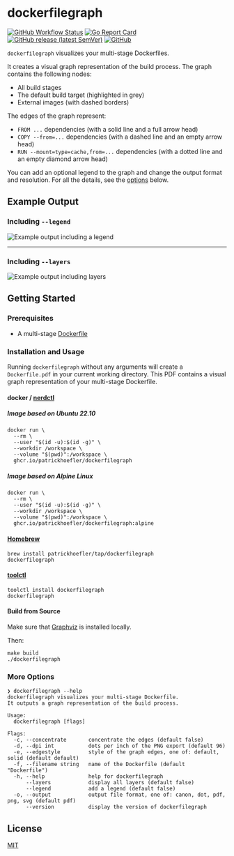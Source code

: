# dockerfilegraph

[![GitHub Workflow Status](https://img.shields.io/github/actions/workflow/status/patrickhoefler/dockerfilegraph/ci.yml?branch=main)](https://github.com/patrickhoefler/dockerfilegraph/actions/workflows/ci.yml?query=branch%3Amain)
[![Go Report Card](https://goreportcard.com/badge/github.com/patrickhoefler/dockerfilegraph)](https://goreportcard.com/report/github.com/patrickhoefler/dockerfilegraph)
[![GitHub release (latest SemVer)](https://img.shields.io/github/v/release/patrickhoefler/dockerfilegraph)](https://github.com/patrickhoefler/dockerfilegraph/releases/latest)
[![GitHub](https://img.shields.io/github/license/patrickhoefler/dockerfilegraph)](https://github.com/patrickhoefler/dockerfilegraph/blob/main/LICENSE)

`dockerfilegraph` visualizes your multi-stage Dockerfiles.

It creates a visual graph representation of the build process.
The graph contains the following nodes:

- All build stages
- The default build target (highlighted in grey)
- External images (with dashed borders)

The edges of the graph represent:

- `FROM ...` dependencies
  (with a solid line and a full arrow head)
- `COPY --from=...` dependencies
  (with a dashed line and an empty arrow head)
- `RUN --mount=type=cache,from=...` dependencies
  (with a dotted line and an empty diamond arrow head)

You can add an optional legend to the graph and change the output format and resolution.
For all the details, see the [options](#more-options) below.

## Example Output

### Including `--legend`

![Example output including a legend](https://user-images.githubusercontent.com/547220/215192032-e5553646-2095-4884-826d-64034e613395.png)

---

### Including `--layers`

![Example output including layers](https://user-images.githubusercontent.com/547220/215192059-ae3bf14f-432d-4fa0-b7d9-382e5777e862.png)

## Getting Started

### Prerequisites

- A multi-stage [Dockerfile](https://docs.docker.com/engine/reference/builder/)

### Installation and Usage

Running `dockerfilegraph` without any arguments will create a `Dockerfile.pdf` in your current working directory.
This PDF contains a visual graph representation of your multi-stage Dockerfile.

#### docker / [nerdctl](https://github.com/containerd/nerdctl)

##### Image based on Ubuntu 22.10

```shell
docker run \
  --rm \
  --user "$(id -u):$(id -g)" \
  --workdir /workspace \
  --volume "$(pwd)":/workspace \
  ghcr.io/patrickhoefler/dockerfilegraph
```

##### Image based on Alpine Linux

```shell
docker run \
  --rm \
  --user "$(id -u):$(id -g)" \
  --workdir /workspace \
  --volume "$(pwd)":/workspace \
  ghcr.io/patrickhoefler/dockerfilegraph:alpine
```

#### [Homebrew](https://brew.sh/)

```text
brew install patrickhoefler/tap/dockerfilegraph
dockerfilegraph
```

#### [toolctl](https://toolctl.io/)

```text
toolctl install dockerfilegraph
dockerfilegraph
```

#### Build from Source

Make sure that [Graphviz](https://graphviz.org/) is installed locally.

Then:

```text
make build
./dockerfilegraph
```

### More Options

```text
❯ dockerfilegraph --help
dockerfilegraph visualizes your multi-stage Dockerfile.
It outputs a graph representation of the build process.

Usage:
  dockerfilegraph [flags]

Flags:
  -c, --concentrate       concentrate the edges (default false)
  -d, --dpi int           dots per inch of the PNG export (default 96)
  -e, --edgestyle         style of the graph edges, one of: default, solid (default default)
  -f, --filename string   name of the Dockerfile (default "Dockerfile")
  -h, --help              help for dockerfilegraph
      --layers            display all layers (default false)
      --legend            add a legend (default false)
  -o, --output            output file format, one of: canon, dot, pdf, png, svg (default pdf)
      --version           display the version of dockerfilegraph
```

## License

[MIT](https://github.com/patrickhoefler/dockerfilegraph/blob/main/LICENSE)
